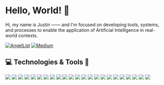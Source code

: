 # Hello, World! 👋 

Hi, my name is Justin —— and I'm focused on developing tools, systems, and processes to enable the application of Artificial Intelligence in real-world contexts. 


[![AngelList](https://img.shields.io/badge/AngelList-%23D4D4D4.svg?style=for-the-badge&logo=AngelList&logoColor=black)](https://angel.co/u/justingoheen) [![Medium](https://img.shields.io/badge/Medium-12100E?style=for-the-badge&logo=medium&logoColor=white)](https://theaiengineer.medium.com)

## 💻 Technologies & Tools 🔧 
[![](https://img.shields.io/badge/OS-MacOS-informational?style=flat&logo=apple&logoColor=white&color=2bbc8a)](#)
[![](https://img.shields.io/badge/Editor-VS_Code-informational?style=flat&logo=visualstudiocode&logoColor=white&color=2bbc8a)](#)
[![](https://img.shields.io/badge/Code-Python-informational?style=flat&logo=python&logoColor=white&color=2bbc8a)](#)
[![](https://img.shields.io/badge/Code-TensorFlow-informational?style=flat&logo=tensorflow&logoColor=white&color=2bbc8a)](#)
[![](https://img.shields.io/badge/Code-Jax-informational?style=flat&logo=google&logoColor=white&color=2bbc8a)](#)
[![](https://img.shields.io/badge/Code-Pandas-informational?style=flat&logo=pandas&logoColor=white&color=2bbc8a)](#)
[![](https://img.shields.io/badge/Cloud-GCP-informational?style=flat&logo=googlecloud&logoColor=white&color=2bbc8a)](#)
[![](https://img.shields.io/badge/Cloud-Vertex_AI-informational?style=flat&logo=googlecloud&logoColor=white&color=2bbc8a)](#)
[![](https://img.shields.io/badge/Data-GCP_Storage-informational?style=flat&logo=googlecloud&logoColor=white&color=2bbc8a)](#)
[![](https://img.shields.io/badge/Data-Kafka-informational?style=flat&logo=Apache&logoColor=white&color=2bbc8a)](#)
[![](https://img.shields.io/badge/Data-PyArrow-informational?style=flat&logo=apache&logoColor=white&color=2bbc8a)](#)
[![](https://img.shields.io/badge/Data_Apps-Plotly-informational?style=flat&logo=Plotly&logoColor=white&color=2bbc8a)](#)
[![](https://img.shields.io/badge/Data_Apps-Streamlit-informational?style=flat&logo=Streamlit&logoColor=white&color=2bbc8a)](#)
[![](https://img.shields.io/badge/Tools-GitHub-informational?style=flat&logo=github&logoColor=white&color=2bbc8a)](#)
[![](https://img.shields.io/badge/Tools-Gitkraken-informational?style=flat&logo=GitKraken&logoColor=white&color=2bbc8a)](#)
[![](https://img.shields.io/badge/Tools-Gitpod-informational?style=flat&logo=gitpod&logoColor=white&color=2bbc8a)](#)
[![](https://img.shields.io/badge/Tools-Vault-informational?style=flat&logo=vault&logoColor=white&color=2bbc8a)](#)
[![](https://img.shields.io/badge/Tools-Homebrew-informational?style=flat&logo=homebrew&logoColor=white&color=2bbc8a)](#)
[![](https://img.shields.io/badge/Tools-Miniconda-informational?style=flat&logo=anaconda&logoColor=white&color=2bbc8a)](#)
[![](https://img.shields.io/badge/Tools-Airflow-informational?style=flat&logo=apache&logoColor=white&color=2bbc8a)](#)
[![](https://img.shields.io/badge/GUIs-Tkinter-informational?style=flat&logo=python&logoColor=white&color=2bbc8a)](#)
[![](https://img.shields.io/badge/Docs-Material_MkDocs-informational?style=flat&logo=&logoColor=white&color=2bbc8a)](#)
[![](https://img.shields.io/badge/Code_Style-YAPF-informational?style=flat&logo=google&logoColor=white&color=2bbc8a)](#)

<!-- <a href="#"><img src="https://github.com/TheAiEngineer" /></a> -->

<!-- ![](https://img.shields.io/badge/Code-OpenAI-informational?style=flat&logo=openai&logoColor=white&color=2bbc8a) -->
<!-- ![](https://img.shields.io/badge/Code-Hugging_Face-informational?style=flat&logo=HuggingFace&logoColor=white&color=2bbc8a) -->
<!-- ![](https://img.shields.io/badge/GUIs-PySide6-informational?style=flat&logo=Qt&logoColor=white&color=2bbc8a) -->
<!-- ![](https://img.shields.io/badge/OS-Ubuntu-informational?style=flat&logo=ubuntu&logoColor=white&color=2bbc8a) -->
<!-- ![](https://img.shields.io/badge/Tools-Terminal-informational?style=flat&logo=apple&logoColor=white&color=2bbc8a) -->
<!-- ![](https://img.shields.io/badge/Tools-Screen-informational?style=flat&logo=gnu&logoColor=white&color=2bbc8a) -->
<!-- ![](https://img.shields.io/badge/Tools-Bash-informational?style=flat&logo=gnu&logoColor=white&color=2bbc8a) -->
<!-- ![](https://img.shields.io/badge/Tools-Awk-informational?style=flat&logo=gnu&logoColor=white&color=2bbc8a) -->
<!-- ![](https://img.shields.io/badge/Editor-Jupyter_Lab-informational?style=flat&logo=jupyter&logoColor=white&color=2bbc8a) -->
<!-- ![](https://img.shields.io/badge/Editor-Colab-informational?style=flat&logo=googlecolab&logoColor=white&color=2bbc8a) -->
<!-- ![](https://img.shields.io/badge/Editor-Vim-informational?style=flat&logo=vim&logoColor=white&color=2bbc8a) -->

